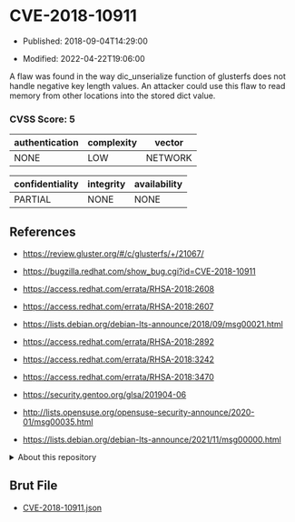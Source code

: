 # CVE-2018-10911

- Published: 2018-09-04T14:29:00

- Modified: 2022-04-22T19:06:00

A flaw was found in the way dic_unserialize function of glusterfs does not handle negative key length values. An attacker could use this flaw to read memory from other locations into the stored dict value.

### CVSS Score: **5**

| authentication | complexity | vector |
| --- | --- | --- |
| NONE | LOW | NETWORK |

| confidentiality | integrity | availability |
| --- | --- | --- |
| PARTIAL | NONE | NONE |

## References

* https://review.gluster.org/#/c/glusterfs/+/21067/

* https://bugzilla.redhat.com/show_bug.cgi?id=CVE-2018-10911

* https://access.redhat.com/errata/RHSA-2018:2608

* https://access.redhat.com/errata/RHSA-2018:2607

* https://lists.debian.org/debian-lts-announce/2018/09/msg00021.html

* https://access.redhat.com/errata/RHSA-2018:2892

* https://access.redhat.com/errata/RHSA-2018:3242

* https://access.redhat.com/errata/RHSA-2018:3470

* https://security.gentoo.org/glsa/201904-06

* http://lists.opensuse.org/opensuse-security-announce/2020-01/msg00035.html

* https://lists.debian.org/debian-lts-announce/2021/11/msg00000.html

<details>
<summary>About this repository</summary> 

  This repository is part of the project [Live Hack CVE](https://github.com/Live-Hack-CVE). Main website can be found [www.live-hack.org](https://www.live-hack.org) 
  
  Made by [Sn0wAlice](https://github.com/Sn0wAlice) for the people that care about security and need to have a feed of the latest CVEs. Hope you enjoy it, don't forget to star the repo and follow me on [Twitter](https://twitter.com/Sn0wAlice) and [Github](https://github.com/Sn0wAlice). And that is my [personnal website](https://www.alice-snow.me/)

  - [Home Page](https://github.com/Live-Hack-CVE)
  - [Framework](https://github.com/Live-Hack-CVE/cve-framework)
  - [CVE database](https://github.com/Live-Hack-CVE/full_database)
  - [Changelog](https://github.com/Live-Hack-CVE/Changelog)
</details>

## Brut File

* [CVE-2018-10911.json](https://raw.githubusercontent.com/Live-Hack-CVE/full_database/main/cves/2018/CVE-2018-10911.json)

